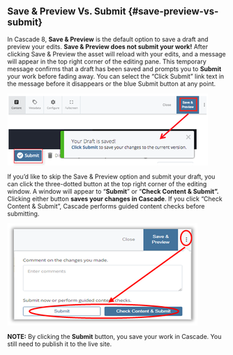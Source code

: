## Save &amp; Preview Vs. Submit {#save-preview-vs-submit}

In Cascade 8, **Save &amp; Preview** is the default option to save a draft and preview your edits. **Save &amp; Preview does not submit your work!** After clicking Save &amp; Preview the asset will reload with your edits, and a message will appear in the top right corner of the editing pane. This temporary message confirms that a draft has been saved and prompts you to **Submit** your work before fading away. You can select the “Click Submit” link text in the message before it disappears or the blue Submit button at any point.

![70](../assets/70.png)

If you’d like to skip the Save &amp; Preview option and submit your draft, you can click the three-dotted button at the top right corner of the editing window. A window will appear to “**Submit**” or “**Check Content &amp; Submit”.** Clicking either button **saves your changes in Cascade**. If you click “Check Content &amp; Submit”, Cascade performs guided content checks before submitting.

![71](../assets/71.png)

**NOTE:** By clicking the **Submit** button, you save your work in Cascade. You still need to publish it to the live site.